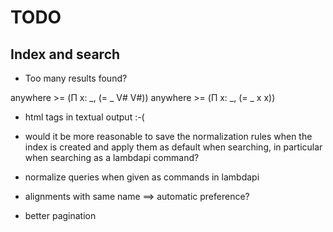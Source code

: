 TODO
====

Index and search
----------------

* Too many results found?

anywhere >= (Π x: _, (= _ V# V#))
anywhere >= (Π x: _, (= _ x x))

* html tags in textual output :-(

* would it be more reasonable to save the normalization rules
  when the index is created and apply them as default when searching,
  in particular when searching as a lambdapi command?

* normalize queries when given as commands in lambdapi

* alignments with same name ==> automatic preference?

* better pagination

